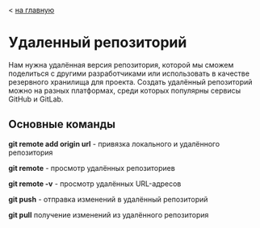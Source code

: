 < [на главную](/readme.md)

# Удаленный репозиторий

Нам нужна удалённая версия репозитория, которой мы сможем поделиться с другими разработчиками или использовать в качестве резервного хранилища для проекта. Создать удалённый репозиторий можно на разных платформах, среди которых популярны сервисы GitHub и GitLab.


## Основные команды

**git remote add origin url** - привязка локального и удалённого репозитория

**git remote** - просмотр удалённых репозиториев

**git remote -v** - просмотр удалённых URL-адресов

**git push** - отправка изменений в удалённый репозиторий

**git pull** получение изменений из удалённого репозитория